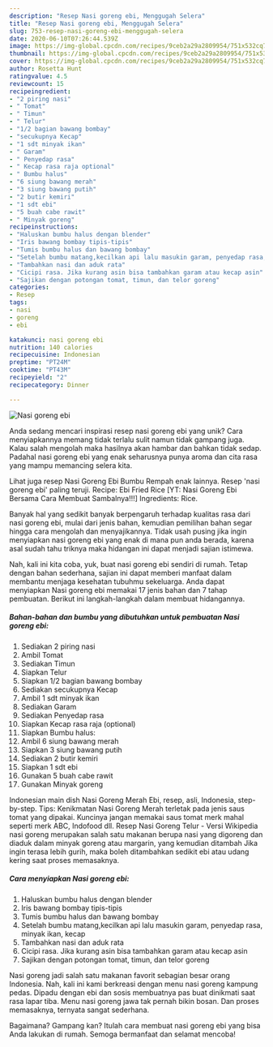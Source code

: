 ```yaml
---
description: "Resep Nasi goreng ebi, Menggugah Selera"
title: "Resep Nasi goreng ebi, Menggugah Selera"
slug: 753-resep-nasi-goreng-ebi-menggugah-selera
date: 2020-06-10T07:26:44.539Z
image: https://img-global.cpcdn.com/recipes/9ceb2a29a2809954/751x532cq70/nasi-goreng-ebi-foto-resep-utama.jpg
thumbnail: https://img-global.cpcdn.com/recipes/9ceb2a29a2809954/751x532cq70/nasi-goreng-ebi-foto-resep-utama.jpg
cover: https://img-global.cpcdn.com/recipes/9ceb2a29a2809954/751x532cq70/nasi-goreng-ebi-foto-resep-utama.jpg
author: Rosetta Hunt
ratingvalue: 4.5
reviewcount: 15
recipeingredient:
- "2 piring nasi"
- " Tomat"
- " Timun"
- " Telur"
- "1/2 bagian bawang bombay"
- "secukupnya Kecap"
- "1 sdt minyak ikan"
- " Garam"
- " Penyedap rasa"
- " Kecap rasa raja optional"
- " Bumbu halus"
- "6 siung bawang merah"
- "3 siung bawang putih"
- "2 butir kemiri"
- "1 sdt ebi"
- "5 buah cabe rawit"
- " Minyak goreng"
recipeinstructions:
- "Haluskan bumbu halus dengan blender"
- "Iris bawang bombay tipis-tipis"
- "Tumis bumbu halus dan bawang bombay"
- "Setelah bumbu matang,kecilkan api lalu masukin garam, penyedap rasa, minyak ikan, kecap"
- "Tambahkan nasi dan aduk rata"
- "Cicipi rasa. Jika kurang asin bisa tambahkan garam atau kecap asin"
- "Sajikan dengan potongan tomat, timun, dan telor goreng"
categories:
- Resep
tags:
- nasi
- goreng
- ebi

katakunci: nasi goreng ebi 
nutrition: 140 calories
recipecuisine: Indonesian
preptime: "PT24M"
cooktime: "PT43M"
recipeyield: "2"
recipecategory: Dinner

---
```



![Nasi goreng ebi](https://img-global.cpcdn.com/recipes/9ceb2a29a2809954/751x532cq70/nasi-goreng-ebi-foto-resep-utama.jpg)

Anda sedang mencari inspirasi resep nasi goreng ebi yang unik? Cara menyiapkannya memang tidak terlalu sulit namun tidak gampang juga. Kalau salah mengolah maka hasilnya akan hambar dan bahkan tidak sedap. Padahal nasi goreng ebi yang enak seharusnya punya aroma dan cita rasa yang mampu memancing selera kita.

Lihat juga resep Nasi Goreng Ebi Bumbu Rempah enak lainnya. Resep &#39;nasi goreng ebi&#39; paling teruji. Recipe: Ebi Fried Rice [YT: Nasi Goreng Ebi Bersama Cara Membuat Sambalnya!!!] Ingredients: Rice.

Banyak hal yang sedikit banyak berpengaruh terhadap kualitas rasa dari nasi goreng ebi, mulai dari jenis bahan, kemudian pemilihan bahan segar hingga cara mengolah dan menyajikannya. Tidak usah pusing jika ingin menyiapkan nasi goreng ebi yang enak di mana pun anda berada, karena asal sudah tahu triknya maka hidangan ini dapat menjadi sajian istimewa.


Nah, kali ini kita coba, yuk, buat nasi goreng ebi sendiri di rumah. Tetap dengan bahan sederhana, sajian ini dapat memberi manfaat dalam membantu menjaga kesehatan tubuhmu sekeluarga. Anda dapat menyiapkan Nasi goreng ebi memakai 17 jenis bahan dan 7 tahap pembuatan. Berikut ini langkah-langkah dalam membuat hidangannya.

<!--inarticleads1-->

##### Bahan-bahan dan bumbu yang dibutuhkan untuk pembuatan Nasi goreng ebi:

1. Sediakan 2 piring nasi
1. Ambil  Tomat
1. Sediakan  Timun
1. Siapkan  Telur
1. Siapkan 1/2 bagian bawang bombay
1. Sediakan secukupnya Kecap
1. Ambil 1 sdt minyak ikan
1. Sediakan  Garam
1. Sediakan  Penyedap rasa
1. Siapkan  Kecap rasa raja (optional)
1. Siapkan  Bumbu halus:
1. Ambil 6 siung bawang merah
1. Siapkan 3 siung bawang putih
1. Sediakan 2 butir kemiri
1. Siapkan 1 sdt ebi
1. Gunakan 5 buah cabe rawit
1. Gunakan  Minyak goreng


Indonesian main dish Nasi Goreng Merah Ebi, resep, asli, Indonesia, step-by-step. Tips: Kenikmatan Nasi Goreng Merah terletak pada jenis saus tomat yang dipakai. Kuncinya jangan memakai saus tomat merk mahal seperti merk ABC, Indofood dll. Resep Nasi Goreng Telur - Versi Wikipedia nasi goreng merupakan salah satu makanan berupa nasi yang digoreng dan diaduk dalam minyak goreng atau margarin, yang kemudian ditambah Jika ingin terasa lebih gurih, maka boleh ditambahkan sedikit ebi atau udang kering saat proses memasaknya. 

<!--inarticleads2-->

##### Cara menyiapkan Nasi goreng ebi:

1. Haluskan bumbu halus dengan blender
1. Iris bawang bombay tipis-tipis
1. Tumis bumbu halus dan bawang bombay
1. Setelah bumbu matang,kecilkan api lalu masukin garam, penyedap rasa, minyak ikan, kecap
1. Tambahkan nasi dan aduk rata
1. Cicipi rasa. Jika kurang asin bisa tambahkan garam atau kecap asin
1. Sajikan dengan potongan tomat, timun, dan telor goreng


Nasi goreng jadi salah satu makanan favorit sebagian besar orang Indonesia. Nah, kali ini kami berkreasi dengan menu nasi goreng kampung pedas. Dipadu dengan ebi dan sosis membuatnya pas buat dinikmati saat rasa lapar tiba. Menu nasi goreng jawa tak pernah bikin bosan. Dan proses memasaknya, ternyata sangat sederhana. 

Bagaimana? Gampang kan? Itulah cara membuat nasi goreng ebi yang bisa Anda lakukan di rumah. Semoga bermanfaat dan selamat mencoba!
